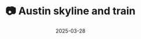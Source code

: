 ---
title: '📷 Austin skyline and train'
date: '2025-03-28'
image: 'https://cdn.diblasio.social/static/photos/2025/20250328_152014.jpg'
thumbnail: 'https://cdn.diblasio.social/static/photos/2025/thumbnails/20250328_152014.jpg'
alt_text: "Austin skyline with a graffiti-covered bridge over a river under cloudy skies."
tags:
  - "#Photography"
  - "#Austin"
  - "#Texas"
  - "#Architecture"
  - "#Cityscape"
  - "#Reflection"
  - "#Fujifilm"
  - "#FujiFilmXT4"
  - "#StreetPhotography"
description: ''
created_date: '2025-03-28'
location: "Austin, Texas"
exif_data: "FUJIFILM X-T4 XF16-55mmF2.8 R LM WR (1/350 | f/5.6 | ISO 160)"
draft: false
---
